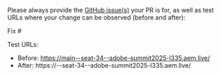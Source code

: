 Please always provide the [GitHub issue(s)](../issues) your PR is for, as well as test URLs where your change can be observed (before and after):

Fix #<gh-issue-id>

Test URLs:
- Before: https://main--seat-34--adobe-summit2025-l335.aem.live/
- After: https://<branch>--seat-34--adobe-summit2025-l335.aem.live/

